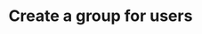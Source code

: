 ---
title: "Create a group for users"
permalink: en/code/documentation/user/project.html
lang: en
---